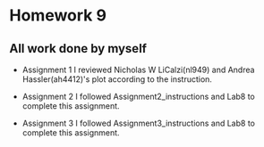# Homework 9

All work done by myself
--------------------------------------------
- Assignment 1
I reviewed Nicholas W LiCalzi(nl949) and Andrea Hassler(ah4412)'s plot according to the instruction.

- Assignment 2
I followed Assignment2_instructions and Lab8 to complete this assignment.

- Assignment 3
I followed Assignment3_instructions and Lab8 to complete this assignment.
